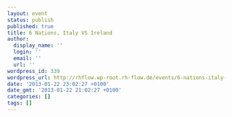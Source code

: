 ```yaml
---
layout: event
status: publish
published: true
title: 6 Nations, Italy VS Ireland
author:
  display_name: ''
  login: ''
  email: ''
  url: ''
wordpress_id: 339
wordpress_url: http://rhflow.wp-root.rh-flow.de/events/6-nations-italy-vs-ireland/
date: '2013-01-22 23:02:27 +0100'
date_gmt: '2013-01-22 21:02:27 +0100'
categories: []
tags: []
---
```


